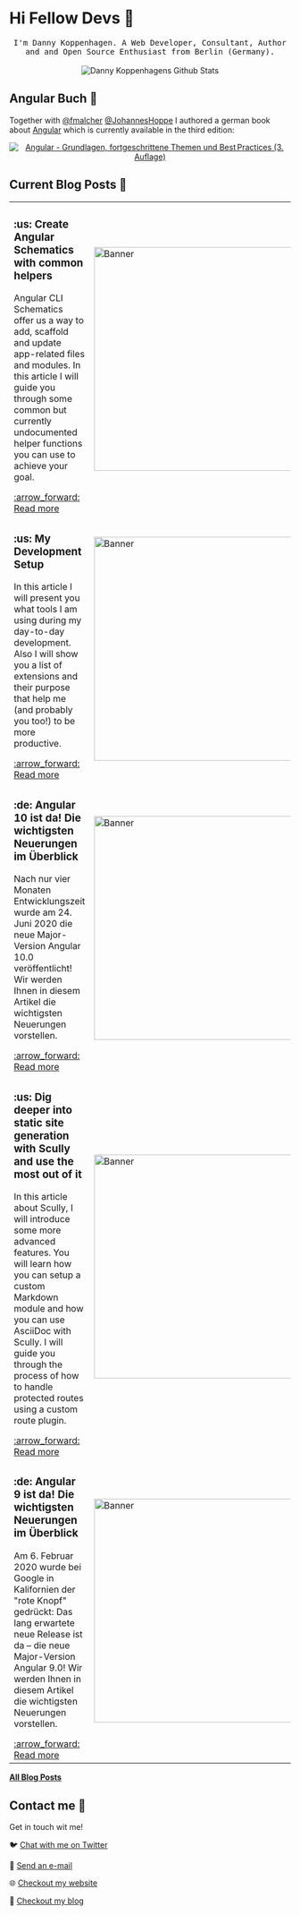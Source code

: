 # Hi Fellow Devs :wave:

<p align="center">
  <samp>
I'm Danny Koppenhagen. A Web Developer, Consultant, Author and and Open Source Enthusiast from Berlin (Germany).
  </samp>
  <br/>
  <br/>
  <img src="https://github-readme-stats.vercel.app/api?username=d-koppenhagen&show_icons=true" alt="Danny Koppenhagens Github Stats"></img>
</p>

## Angular Buch :closed_book:

Together with [@fmalcher](https://github.com/fmalcher) [@JohannesHoppe](https://github.com/JohannesHoppe) I authored a german book about [Angular](https://angular.io) which is currently available in the third edition:

<p align="center">
  <a href="https://angular-buch.com"><img src="https://angular-buch.com/assets/img/book-cover-multiple.png" alt="Angular - Grundlagen, fortgeschrittene Themen und Best Practices (3. Auflage)"></img></a>
</p>

## Current Blog Posts :pencil:

<!-- START: Auto generated by Github Action -->
<table><tr>
  <td>
    <h3>:us: Create Angular Schematics with common helpers</h3>
    <p>Angular CLI Schematics offer us a way to add, scaffold and update app-related files and modules. In this article I will guide you through some common but currently undocumented helper functions you can use to achieve your goal.</p>
    <a href="https://d-koppenhagen.de//blog/___UNPUBLISHED___kepw8ihb_clayHamVsY3FJOTrgMAekr0QFSRFKSiS">:arrow_forward: Read more</a>
  </td>
  <td>
    <img src="https://d-koppenhagen.de/undefined" alt="Banner" width="400px">
  </td>
</tr>

<tr>
  <td>
    <h3>:us: My Development Setup</h3>
    <p>In this article I will present you what tools I am using during my day-to-day development. Also I will show you a list of extensions and their purpose that help me (and probably you too!) to be more productive.</p>
    <a href="https://d-koppenhagen.de//blog/2020-08-my-development-setup">:arrow_forward: Read more</a>
  </td>
  <td>
    <img src="https://d-koppenhagen.de/undefined" alt="Banner" width="400px">
  </td>
</tr>

<tr>
  <td>
    <h3>:de: Angular 10 ist da! Die wichtigsten Neuerungen im Überblick</h3>
    <p>Nach nur vier Monaten Entwicklungszeit wurde am 24. Juni 2020 die neue Major-Version Angular 10.0 veröffentlicht! Wir werden Ihnen in diesem Artikel die wichtigsten Neuerungen vorstellen.</p>
    <a href="https://d-koppenhagen.de//blog/2020-06-angular10">:arrow_forward: Read more</a>
  </td>
  <td>
    <img src="https://d-koppenhagen.de/undefined" alt="Banner" width="400px">
  </td>
</tr>

<tr>
  <td>
    <h3>:us: Dig deeper into static site generation with Scully and use the most out of it</h3>
    <p>In this article about Scully, I will introduce some more advanced features. You will learn how you can setup a custom Markdown module and how you can use AsciiDoc with Scully. I will guide you through the process of how to handle protected routes using a custom route plugin.</p>
    <a href="https://d-koppenhagen.de//blog/2020-03-dig-deeper-into-scully-ssg">:arrow_forward: Read more</a>
  </td>
  <td>
    <img src="https://d-koppenhagen.de/undefined" alt="Banner" width="400px">
  </td>
</tr>

<tr>
  <td>
    <h3>:de: Angular 9 ist da! Die wichtigsten Neuerungen im Überblick</h3>
    <p>Am 6. Februar 2020 wurde bei Google in Kalifornien der "rote Knopf" gedrückt: Das lang erwartete neue Release ist da – die neue Major-Version Angular 9.0! Wir werden Ihnen in diesem Artikel die wichtigsten Neuerungen vorstellen.</p>
    <a href="https://d-koppenhagen.de//blog/2020-02-angular9">:arrow_forward: Read more</a>
  </td>
  <td>
    <img src="https://d-koppenhagen.de/undefined" alt="Banner" width="400px">
  </td>
</tr>

</table>
<!-- END: Auto generated by Github Action -->

[**All Blog Posts**](https://d-koppenhagen.de/blog)

## Contact me :speech_balloon:

Get in touch wit me!

:bird: <a href="https://twitter.com/d_koppenhagen">Chat with me on Twitter</a>

:e-mail: <a href="mailto:mail@d-koppenhagen.de">Send an e-mail</a>

:globe_with_meridians: <a href="https://d-koppenhagen.de">Checkout my website</a>

:memo: <a href="https://d-koppenhagen.de/blog">Checkout my blog</a>
